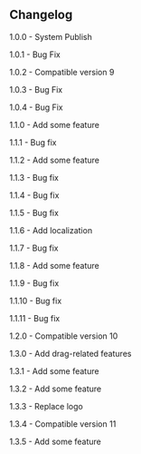Changelog
-------------
1.0.0 - System Publish

1.0.1 - Bug Fix

1.0.2 - Compatible version 9

1.0.3 - Bug Fix

1.0.4 - Bug Fix

1.1.0 - Add some feature

1.1.1 - Bug fix

1.1.2 - Add some feature

1.1.3 - Bug fix

1.1.4 - Bug fix

1.1.5 - Bug fix

1.1.6 - Add localization

1.1.7 - Bug fix

1.1.8 - Add some feature

1.1.9 - Bug fix

1.1.10 - Bug fix

1.1.11 - Bug fix

1.2.0 - Compatible version 10

1.3.0 - Add drag-related features

1.3.1 - Add some feature

1.3.2 - Add some feature

1.3.3 - Replace logo

1.3.4 - Compatible version 11

1.3.5 - Add some feature